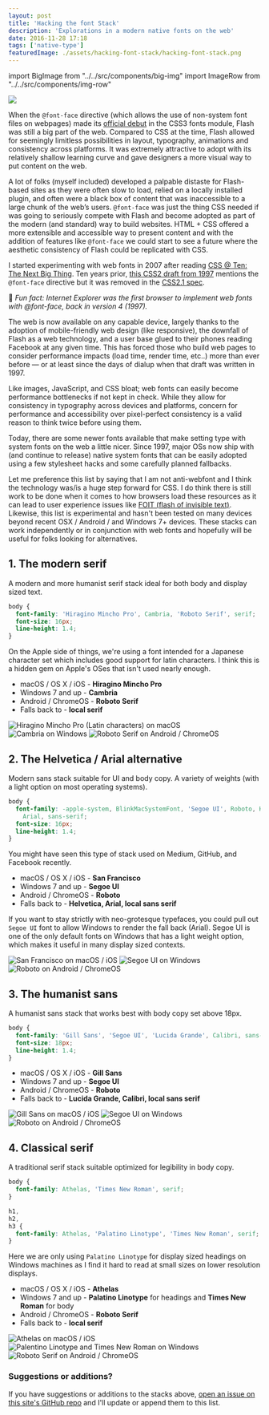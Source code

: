 ```yaml
---
layout: post
title: 'Hacking the font Stack'
description: 'Explorations in a modern native fonts on the web'
date: 2016-11-28 17:18
tags: ['native-type']
featuredImage: ./assets/hacking-font-stack/hacking-font-stack.png
---
```


import BigImage from "../../src/components/big-img"
import ImageRow from "../../src/components/img-row"

<BigImage>

![](./assets/hacking-font-stack/hacking-font-stack.png)

</BigImage>

When the `@font-face` directive (which allows the use of non-system font files on webpages) made its [official debut][423c2466] in the CSS3 fonts module, Flash was still a big part of the web. Compared to CSS at the time, Flash allowed for seemingly limitless possibilities in layout, typography, animations and consistency across platforms. It was extremely attractive to adopt with its relatively shallow learning curve and gave designers a more visual way to put content on the web.

A lot of folks (myself included) developed a palpable distaste for Flash-based sites as they were often slow to load, relied on a locally installed plugin, and often were a black box of content that was inaccessible to a large chunk of the web’s users. `@font-face` was just the thing CSS needed if was going to seriously compete with Flash and become adopted as part of the modern (and standard) way to build websites. HTML + CSS offered a more extensible and accessible way to present content and with the addition of features like `@font-face` we could start to see a future where the aesthetic consistency of Flash could be replicated with CSS.

I started experimenting with web fonts in 2007 after reading [CSS @ Ten: The Next Big Thing][039e80cc].
Ten years prior, [this CSS2 draft from 1997][5ad770fe] mentions the `@font-face` directive but it was removed in the [CSS2.1 spec][964be9d5].

🎉 _Fun fact: Internet Explorer was the first browser to implement web fonts with @font-face, back in version 4 (1997)._

[964be9d5]: https://www.w3.org/TR/CSS21/ 'Cascading Style Sheets Level 2 Revision 1 (CSS 2.1) Specification'
[5ad770fe]: https://www.w3.org/TR/WD-CSS2-971104/cover.html 'CSS 2 Specification - W3C Working Draft 04-November-1997'
[039e80cc]: http://alistapart.com/article/cssatten 'CSS @ Ten: The Next Big Thing'
[423c2466]: https://www.w3.org/TR/2001/WD-css3-fonts-20010731/ 'CSS3 module: Fonts, W3C Working Draft 31-July-2001'

The web is now available on any capable device, largely thanks to the adoption of mobile-friendly web design (like responsive), the downfall of Flash as a web technology, and a user base glued to their phones reading Facebook at any given time. This has forced those who build web pages to consider performance impacts (load time, render time, etc..) more than ever before &mdash; or at least since the days of dialup when that draft was written in 1997.

Like images, JavaScript, and CSS bloat; web fonts can easily become performance bottlenecks if not kept in check. While they allow for consistency in typography across devices and platforms, concern for performance and accessibility over pixel-perfect consistency is a valid reason to think twice before using them.

Today, there are some newer fonts available that make setting type with system fonts on the web a little nicer. Since 1997, major OSs now ship with (and continue to release) native system fonts that can be easily adopted using a few stylesheet hacks and some carefully planned fallbacks.

Let me preference this list by saying that I am not anti-webfont and I think the technology was/is a huge step forward for CSS. I do think there is still work to be done when it comes to how browsers load these resources as it can lead to user experience issues like [FOIT (flash of invisible text)][5038a6bd]. Likewise, this list is experimental and hasn't been tested on many devices beyond recent OSX / Android / and Windows 7+ devices. These stacks can work independently or in conjunction with web fonts and hopefully will be useful for folks looking for alternatives.

[5038a6bd]: https://css-tricks.com/fout-foit-foft/ 'FOUT, FOIT, FOFT'

## 1. The modern serif

A modern and more humanist serif stack ideal for both body and display sized text.

```css
body {
  font-family: 'Hiragino Mincho Pro', Cambria, 'Roboto Serif', serif;
  font-size: 16px;
  line-height: 1.4;
}
```

On the Apple side of things, we're using a font intended for a Japanese character set which includes good support for latin characters. I think this is a hidden gem on Apple's OSes that isn't used nearly enough.

- macOS / OS X / iOS - **Hiragino Mincho Pro**
- Windows 7 and up - **Cambria**
- Android / ChromeOS - **Roboto Serif**
- Falls back to - **local serif**

<ImageRow>

![Hiragino Mincho Pro (Latin characters) on macOS](./assets/hacking-font-stack/apple-hiragino-mincho-pro.png)
![Cambria on Windows](./assets/hacking-font-stack/windows-cambria.png)
![Roboto Serif on Android / ChromeOS](./assets/hacking-font-stack/android-roboto-serif.png)

</ImageRow>

## 2. The Helvetica / Arial alternative

Modern sans stack suitable for UI and body copy. A variety of weights (with a light option on most operating systems).

```css
body {
  font-family: -apple-system, BlinkMacSystemFont, 'Segoe UI', Roboto, Helvetica,
    Arial, sans-serif;
  font-size: 16px;
  line-height: 1.4;
}
```

You might have seen this type of stack used on Medium, GitHub, and Facebook recently.

- macOS / OS X / iOS - **San Francisco**
- Windows 7 and up - **Segoe UI**
- Android / ChromeOS - **Roboto**
- Falls back to - **Helvetica, Arial, local sans serif**

If you want to stay strictly with neo-grotesque typefaces, you could pull out `Segoe UI` font to allow Windows to render the fall back (Arial). Segoe UI is one of the only default fonts on Windows that has a light weight option, which makes it useful in many display sized contexts.

<ImageRow>

![San Francisco on macOS / iOS](./assets/hacking-font-stack/apple-san-francisco.png)
![Segoe UI on Windows](./assets/hacking-font-stack/windows-segoe-ui.png)
![Roboto on Android / ChromeOS](./assets/hacking-font-stack/android-roboto.png)

</ImageRow>

## 3. The humanist sans

A humanist sans stack that works best with body copy set above 18px.

```css
body {
  font-family: 'Gill Sans', 'Segoe UI', 'Lucida Grande', Calibri, sans-serif;
  font-size: 18px;
  line-height: 1.4;
}
```

- macOS / OS X / iOS - **Gill Sans**
- Windows 7 and up - **Segoe UI**
- Android / ChromeOS - **Roboto**
- Falls back to - **Lucida Grande, Calibri, local sans serif**

<ImageRow>

![Gill Sans on macOS / iOS](./assets/hacking-font-stack/apple-gill-sans.png)
![Segoe UI on Windows](./assets/hacking-font-stack/windows-segoe-ui.png)
![Roboto on Android / ChromeOS](./assets/hacking-font-stack/android-roboto.png)

</ImageRow>

## 4. Classical serif

A traditional serif stack suitable optimized for legibility in body copy.

```css
body {
  font-family: Athelas, 'Times New Roman', serif;
}

h1,
h2,
h3 {
  font-family: Athelas, 'Palatino Linotype', 'Times New Roman', serif;
}
```

Here we are only using `Palatino Linotype` for display sized headings on Windows machines as I find it hard to read at small sizes on lower resolution displays.

- macOS / OS X / iOS - **Athelas**
- Windows 7 and up - **Palatino Linotype** for headings and **Times New Roman** for body
- Android / ChromeOS - **Roboto Serif**
- Falls back to - **local serif**

<ImageRow>

![Athelas on macOS / iOS](./assets/hacking-font-stack/apple-athelas.png)
![Palentino Linotype and Times New Roman on Windows](./assets/hacking-font-stack/windows-palentino-linotype-times-new-roman.png)
![Roboto Serif on Android / ChromeOS](./assets/hacking-font-stack/android-roboto-serif.png)

</ImageRow>

### Suggestions or additions?

If you have suggestions or additions to the stacks above, [open an issue on this site's GitHub repo][c20fa7d6] and I'll update or append them to this list.

[c20fa7d6]: https://github.com/pmarsceill/this-modern-web/issues/new 'Open an Issue on GitHub'
